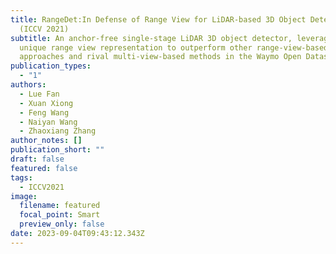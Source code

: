 ```yaml
---
title: RangeDet:In Defense of Range View for LiDAR-based 3D Object Detection
  (ICCV 2021)
subtitle: An anchor-free single-stage LiDAR 3D object detector, leverages a
  unique range view representation to outperform other range-view-based
  approaches and rival multi-view-based methods in the Waymo Open Dataset.
publication_types:
  - "1"
authors:
  - Lue Fan
  - Xuan Xiong
  - Feng Wang
  - Naiyan Wang
  - Zhaoxiang Zhang
author_notes: []
publication_short: ""
draft: false
featured: false
tags:
  - ICCV2021
image:
  filename: featured
  focal_point: Smart
  preview_only: false
date: 2023-09-04T09:43:12.343Z
---
```

